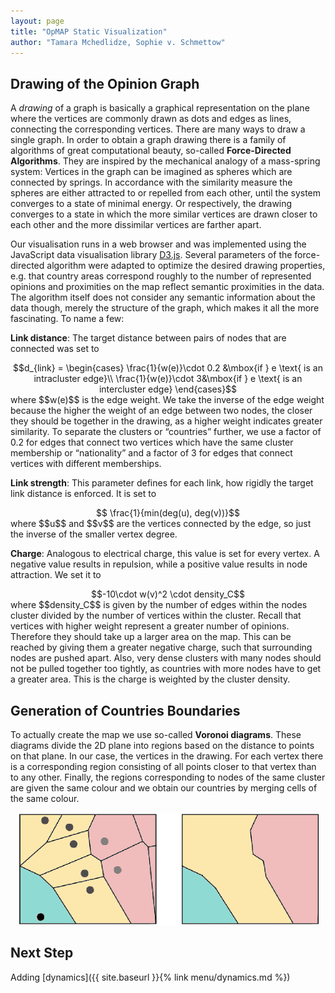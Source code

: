 ```yaml
---
layout: page
title: "OpMAP Static Visualization"
author: "Tamara Mchedlidze, Sophie v. Schmettow"
---
```


## Drawing of the Opinion Graph

A *drawing* of a graph is basically a graphical representation on the plane where the vertices are commonly drawn as dots and edges as lines, connecting the corresponding vertices. There are many ways to draw a single graph.  In order to obtain a graph drawing there is a family of algorithms of great computational beauty, so-called **Force-Directed Algorithms**. They are inspired by the mechanical analogy of a mass-spring system: Vertices in the graph can be imagined as spheres which are connected by springs. 
In accordance with the similarity measure the spheres are either attracted to or repelled from each other, until the system converges to a state of minimal energy. Or respectively, the drawing converges to a state in which the more similar vertices are drawn closer to each other and the more dissimilar vertices are farther apart. 

Our visualisation runs in a web browser and was implemented using the JavaScript data visualisation library [D3.js](https://d3js.org/). 
Several parameters of the force-directed algorithm were adapted to optimize the desired drawing properties, e.g. that country areas correspond roughly to the number of represented opinions and proximities on the map reflect semantic proximities in the data. The algorithm itself does not consider any semantic information about the data though, merely the structure of the graph, which makes it all the more fascinating.
To name a few:

**Link distance**: The target distance between pairs of nodes that are connected was set to <br>
<center>$$d_{link} = \begin{cases} \frac{1}{w(e)}\cdot 0.2 &\mbox{if } e \text{ is an intracluster edge}\\ 
\frac{1}{w(e)}\cdot 3&\mbox{if } e \text{ is an intercluster edge} \end{cases}$$</center> where $$w(e)$$ is the edge weight.
 We take the inverse of the edge weight because the higher the weight of an edge between two nodes, the closer they should be together in the drawing, as a higher weight indicates greater similarity. To separate the clusters or “countries” further, we use a factor of 0.2 for edges that connect two vertices which have the same cluster membership or “nationality” and a factor of 3 for edges that connect vertices with different memberships. 

**Link strength**: This parameter defines for each link, how rigidly the target link distance is enforced. It is set to
<center>$$ \frac{1}{min(deg(u), deg(v))}$$</center>
where $$u$$ and $$v$$ are the vertices connected by the edge, so just the inverse of the smaller vertex degree.

**Charge**: Analogous to electrical charge, this value is set for every vertex. A negative value results in repulsion, while a positive value results in node attraction. We set it to
<center>$$-10\cdot w(v)^2 \cdot density_C$$</center>
where $$density_C$$ is given by the number of edges within the nodes cluster divided by the number of vertices within the cluster. Recall that vertices with higher weight represent a greater number of opinions. Therefore they should take up a larger area on the map. This can be reached by giving them a greater negative charge, such that surrounding nodes are pushed apart. Also, very dense clusters with many nodes should not be pulled together too tightly, as countries with more nodes have to get a greater area. This is the charge is weighted by the cluster density. 



## Generation of Countries Boundaries

To actually create the map we use so-called **Voronoi diagrams**. These diagrams divide the 2D plane into regions based on the distance to points on that plane. In our case, the vertices in the drawing. For each vertex there is a corresponding region consisting of all points closer to that vertex than to any other. Finally, the regions corresponding to nodes of the same cluster are given the same colour and we obtain our countries by merging cells of the same colour.
<p align="center">
  <img src="images/borders.png">
</p>

## Next Step

Adding [dynamics]({{ site.baseurl }}{% link menu/dynamics.md %})